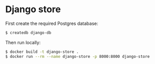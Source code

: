 # Django store

First create the required Postgres database:

```bash
$ createdb django-db
```

Then run locally:

```bash
$ docker build -t django-store .
$ docker run --rm --name django-store -p 8000:8000 django-store
```
